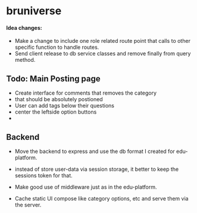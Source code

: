 # bruniverse

#### Idea changes:

-   Make a change to include one role related route point that calls to other specific function to handle routes.
-   Send client release to db service classes and remove finally from query method.

## Todo: Main Posting page

-   Create interface for comments that removes the category
-   that should be absolutely postioned
-   User can add tags below their questions
-   center the leftside option buttons
-

## Backend

-   Move the backend to express and use the db format I created for edu-platform.
-   instead of store user-data via session storage, it better to keep the sessions token for that.
-   Make good use of middleware just as in the edu-platform.

- Cache static UI compose like category options, etc and serve them via the server.
